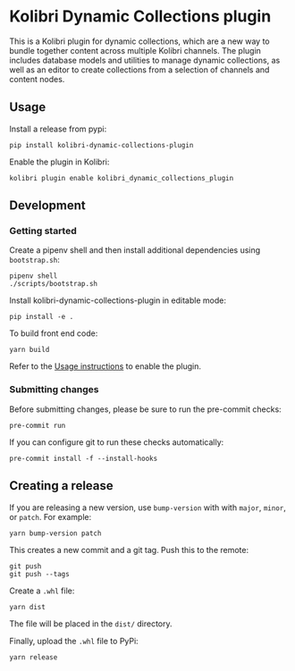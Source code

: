 # Kolibri Dynamic Collections plugin

This is a Kolibri plugin for dynamic collections, which are a new way to
bundle together content across multiple Kolibri channels. The plugin includes
database models and utilities to manage dynamic collections, as well as an
editor to create collections from a selection of channels and content nodes.

## Usage

Install a release from pypi:

    pip install kolibri-dynamic-collections-plugin

Enable the plugin in Kolibri:

    kolibri plugin enable kolibri_dynamic_collections_plugin

## Development

### Getting started

Create a pipenv shell and then install additional dependencies using `bootstrap.sh`:

    pipenv shell
    ./scripts/bootstrap.sh

Install kolibri-dynamic-collections-plugin in editable mode:

    pip install -e .

To build front end code:

    yarn build

Refer to the [Usage instructions](#Usage) to enable the plugin.

### Submitting changes

Before submitting changes, please be sure to run the pre-commit checks:

    pre-commit run

If you can configure git to run these checks automatically:

    pre-commit install -f --install-hooks

## Creating a release

If you are releasing a new version, use `bump-version` with with `major`, `minor`, or `patch`. For example:

    yarn bump-version patch

This creates a new commit and a git tag. Push this to the remote:

    git push
    git push --tags

Create a `.whl` file:

    yarn dist

The file will be placed in the `dist/` directory.

Finally, upload the `.whl` file to PyPi:

    yarn release

